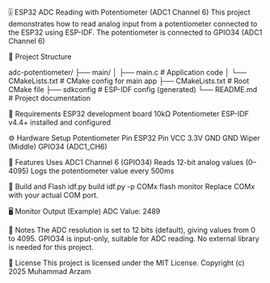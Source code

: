 🎚️ ESP32 ADC Reading with Potentiometer (ADC1 Channel 6)
This project demonstrates how to read analog input from a potentiometer connected to the ESP32 using ESP-IDF. The potentiometer is connected to GPIO34 (ADC1 Channel 6)

📁 Project Structure

adc-potentiometer/
├── main/
│   ├── main.c                 # Application code
│   └── CMakeLists.txt         # CMake config for main app
├── CMakeLists.txt             # Root CMake file
├── sdkconfig                  # ESP-IDF config (generated)
└── README.md                  # Project documentation

🧰 Requirements
ESP32 development board
10kΩ Potentiometer
ESP-IDF v4.4+ installed and configured

⚙️ Hardware Setup
Potentiometer Pin	ESP32 Pin
VCC	3.3V
GND	GND
Wiper (Middle)	GPIO34 (ADC1_CH6)

🧪 Features
Uses ADC1 Channel 6 (GPIO34)
Reads 12-bit analog values (0–4095)
Logs the potentiometer value every 500ms

🔧 Build and Flash
idf.py build
idf.py -p COMx flash monitor
Replace COMx with your actual COM port.

🖥️ Monitor Output (Example)
ADC Value: 2489

📝 Notes
The ADC resolution is set to 12 bits (default), giving values from 0 to 4095.
GPIO34 is input-only, suitable for ADC reading.
No external library is needed for this project.

📝 License
This project is licensed under the MIT License.
Copyright (c) 2025 Muhammad Arzam

